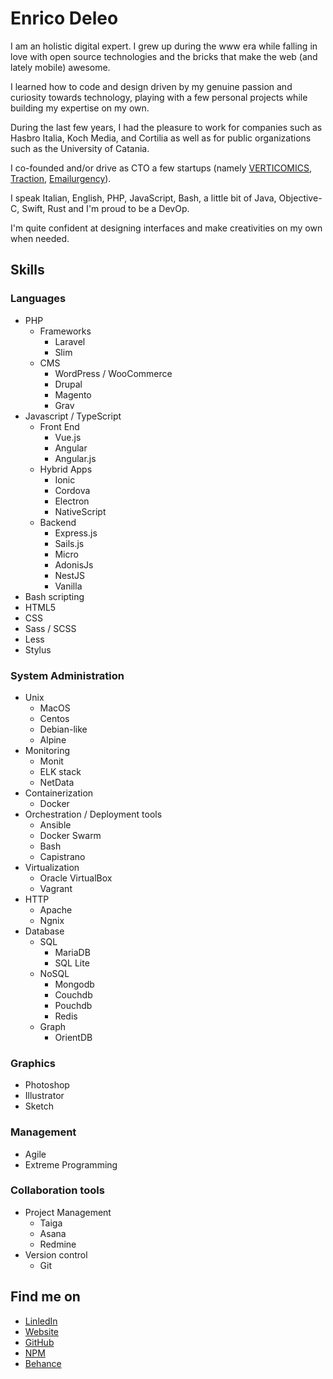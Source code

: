# Enrico Deleo

I am an holistic digital expert. I grew up during the www era while falling in love with open source technologies and the bricks that make the web (and lately mobile) awesome.

I learned how to code and design driven by my genuine passion and curiosity towards technology, playing with a few personal projects while building my expertise on my own.

During the last few years, I had the pleasure to work for companies such as Hasbro Italia, Koch Media, and Cortilia as well as for public organizations such as the University of Catania.

I co-founded and/or drive as CTO a few startups (namely [VERTICOMICS](https://verticomics.com), [Traction](http://tractionmanagement.it), [Emailurgency](https://emailurgency.com)).

I speak Italian, English, PHP, JavaScript, Bash, a little bit of Java, Objective-C, Swift, Rust and I'm proud to be a DevOp.

I'm quite confident at designing interfaces and make creativities on my own when needed.

## Skills

### Languages

- PHP
    - Frameworks
        - Laravel
        - Slim
    - CMS
        - WordPress / WooCommerce
        - Drupal
        - Magento
        - Grav
- Javascript / TypeScript
    - Front End
        - Vue.js
        - Angular
        - Angular.js
    - Hybrid Apps
        - Ionic
        - Cordova
        - Electron
        - NativeScript
    - Backend
        - Express.js
        - Sails.js
        - Micro
        - AdonisJs
        - NestJS
        - Vanilla
- Bash scripting
- HTML5
- CSS
- Sass / SCSS
- Less
- Stylus

### System Administration

- Unix
    - MacOS
    - Centos
    - Debian-like
    - Alpine
- Monitoring
    - Monit
    - ELK stack
    - NetData
- Containerization
    - Docker
- Orchestration / Deployment tools
    - Ansible
    - Docker Swarm
    - Bash
    - Capistrano
- Virtualization
    - Oracle VirtualBox
    - Vagrant
- HTTP
    - Apache
    - Ngnix
- Database
    - SQL
        - MariaDB
        - SQL Lite
    - NoSQL
        - Mongodb
        - Couchdb
        - Pouchdb
        - Redis
    - Graph
        - OrientDB

### Graphics

- Photoshop
- Illustrator
- Sketch

### Management

- Agile
- Extreme Programming

### Collaboration tools

- Project Management
    - Taiga
    - Asana
    - Redmine
- Version control
    - Git

## Find me on

- [LinledIn](https://www.linkedin.com/in/enricodeleo/)
- [Website](https://enricodeleo.com/)
- [GitHub](https://github.com/enricodeleo/)
- [NPM](https://www.npmjs.com/~enricodeleo)
- [Behance](https://www.behance.net/lysergic)